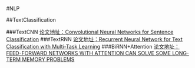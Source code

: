 #NLP

##TextClassification

###TextCNN
[论文地址：Convolutional Neural Networks for Sentence Classification](https://arxiv.org/pdf/1408.5882.pdf)
###TextRNN
[论文地址：Recurrent Neural Network for Text Classification with Multi-Task Learning](https://arxiv.org/pdf/1605.05101.pdf)
###BiRNN+Attention
[论文地址：FEED-FORWARD NETWORKS WITH ATTENTION CAN
SOLVE SOME LONG-TERM MEMORY PROBLEMS](https://arxiv.org/pdf/1512.08756.pdf)
